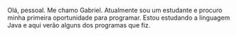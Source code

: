 Olá, pessoal.
Me chamo Gabriel.
Atualmente sou um estudante e procuro minha primeira oportunidade para programar.
Estou estudando a linguagem Java e aqui verão alguns dos programas que fiz.
